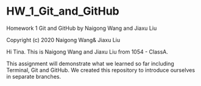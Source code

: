 # HW_1_Git_and_GitHub
Homework 1 Git and GitHub by Naigong Wang and Jiaxu Liu

Copyright (c) 2020 Naigong Wang& Jiaxu Liu

Hi Tina. This is Naigong Wang and Jiaxu Liu from 1054 - ClassA. 

This assignment will demonstrate what we learned so far including Terminal, Git and GitHub. We created this repository to introduce ourselves in separate branches. 

